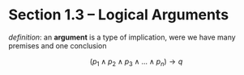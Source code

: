 # Section 1.3 &ndash; Logical Arguments

_definition_: an __argument__ is a type of implication, were we have many premises and one conclusion

$$ (p_1 \wedge p_2 \wedge p_3 \wedge ... \wedge p_n) \to q $$